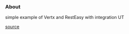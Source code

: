 ### About
simple example of Vertx and RestEasy with integration UT


[source](https://github.com/vert-x3/vertx-examples/tree/master/resteasy-examples)